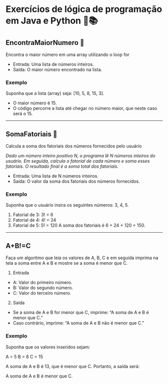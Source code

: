 # Exercícios de lógica de programação em Java e Python 🎯📚

## EncontraMaiorNumero 📙
<p>Encontra o maior número em uma array utilizando o loop for</p>

- Entrada: Uma lista de números inteiros.
- Saída: O maior número encontrado na lista.

### Exemplo
Suponha que a lista (array) seja: [10, 5, 8, 15, 3].

- O maior número é 15.
- O código percorre a lista até chegar no número maior, que neste caso será o 15.

---

## SomaFatoriais 📘
<p>Calcula a soma dos fatoriais dos números fornecidos pelo usuário</p>

*Dado um número inteiro positivo N, o programa lê N números inteiros do usuário. Em seguida, calcula o fatorial de cada número e soma esses fatoriais. O resultado final é a soma total dos fatoriais.*

- Entrada: Uma lista de N números inteiros.
- Saída: O valor da soma dos fatoriais dos números fornecidos.

### Exemplo
Suponha que o usuário insira os seguintes números: 3, 4, 5.

1. Fatorial de 3: 3! = 6
2. Fatorial de 4: 4! = 24
3. Fatorial de 5: 5! = 120
A soma dos fatoriais é 6 + 24 + 120 = 150.

---

## A+B!=C

<p>Faça um algoritmo que leia os valores de A, B, C e em seguida imprima na tela a soma entre A e B e mostre se a soma é menor que C.</p>

1. Entrada
- A: Valor do primeiro número.
- B: Valor do segundo número.
- C: Valor do terceiro número.

2. Saída
- Se a soma de A e B for menor que C, imprime: “A soma de A e B é menor que C.”
- Caso contrário, imprime: “A soma de A e B não é menor que C.”

### Exemplo
Suponha que os valores inseridos sejam:

A = 5
B = 8
C = 15

A soma de A e B é 13, que é menor que C. Portanto, a saída será:

A soma de A e B é menor que C.